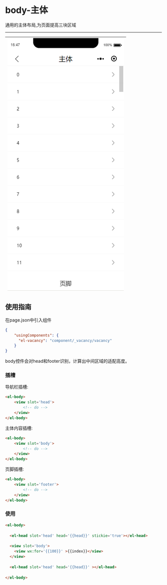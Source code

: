 # body-主体

通用的主体布局,为页面提高三块区域

---

| ![](/assets/body01.png) |
| :---: |

## 使用指南

在page.json中引入组件

```json
{
    "usingComponents": {
      "el-vacancy": "component/_vacancy/vacancy"
    }
}
```

body控件会对head和footer识别，计算出中间区域的适配高度。

### 插槽

导航栏插槽:

```html
<el-body>
    <view slot='head'>
        <!-- do -->
    </view>
</el-body>
```

主体内容插槽:

```html
<el-body>
    <view slot='body'>
        <!-- do -->
    </view>
</el-body>
```

页脚插槽:

```html
<el-body>
    <view slot='footer'>
        <!-- do -->
    </view>
</el-body>
```

### 使用

```html
<el-body>
  
  <el-head slot='head' head='{{head}}' stickie='true'></el-head>
  
  <view slot='body'>
    <view wx:for='{{100}}' >{{index}}</view>
  </view>
  
  <el-head slot='head' head='{{head}}' ></el-head>
  
</el-body>
```



